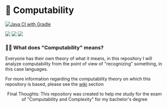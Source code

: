 # 🧮 Computability
[![Java CI with Gradle](https://github.com/Tony0380/Computability/actions/workflows/gradle.yml/badge.svg)](https://github.com/Tony0380/Computability/actions/workflows/gradle.yml)
<p>
<img src="https://img.shields.io/badge/Java-ED8B00?style=for-the-badge&logo=openjdk&logoColor=white">
<img src="https://img.shields.io/static/v1?style=for-the-badge&message=Gradle&color=02303A&logo=Gradle&logoColor=FFFFFF&label=">
<img src="https://img.shields.io/static/v1?style=for-the-badge&message=Docker&color=2496ED&logo=Docker&logoColor=FFFFFF&label=">
</p>
<h3>👨‍💻 What does "Computability" means?</h3>

<p>
Everyone has their own theory of what it means, in this repository I will analyze computability from the point of view of "recognizing" something, in this case languages.
</p>

<p>
For more information regarding the computability theory on which this repository is based, please see the <a href="https://github.com/Tony0380/Computability/wiki"> wiki</a> section
</p>


<p align = "center">
Final Thoughts: This repository was created to help me study for the exam of "Computability and Complexity" for my bachelor's degree
</p>
